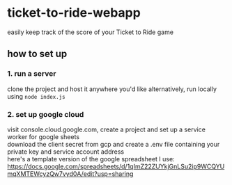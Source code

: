 # ticket-to-ride-webapp
easily keep track of the score of your Ticket to Ride game


## how to set up
### 1. run a server
clone the project and host it anywhere you'd like
alternatively, run locally using `node index.js`

### 2. set up google cloud
visit console.cloud.google.com, create a project and set up a service worker for google sheets\
download the client secret from gcp and create a .env file containing your private key and service account address\
here's a template version of the google spreadsheet I use: https://docs.google.com/spreadsheets/d/1qImZ22ZUYkjGnLSu2ip9WCQYUmqXMTEWcyzQw7vyd0A/edit?usp=sharing
